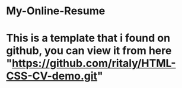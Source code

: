 # My-Online-Resume
# This is a template that i found on github, you can view it from here "https://github.com/ritaly/HTML-CSS-CV-demo.git"
